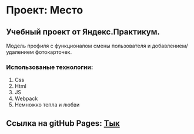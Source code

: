 # Проект: Место

## Учебный проект от Яндекс.Практикум.

Модель профиля с функционалом смены пользователя и добавлением/удалением фотокарточек.

### Использованые технологии:

1. Css
2. Html
3. JS
4. Webpack
5. Немножко тепла и любви

## Ссылка на gitHub Pages: [Тык](https://k0nstant1ns.github.io/mesto-project/)
